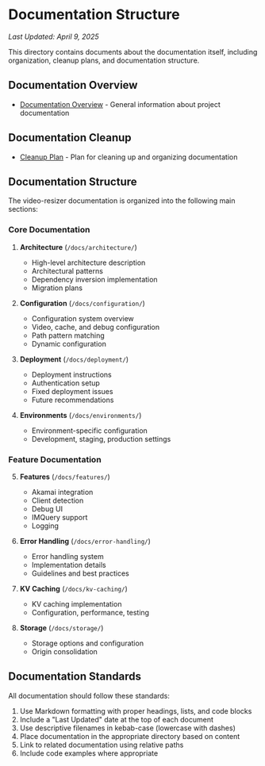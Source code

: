 # Documentation Structure

*Last Updated: April 9, 2025*

This directory contains documents about the documentation itself, including organization, cleanup plans, and documentation structure.

## Documentation Overview

- [Documentation Overview](./DOCUMENTATION.md) - General information about project documentation

## Documentation Cleanup

- [Cleanup Plan](./CLEANUP_PLAN.md) - Plan for cleaning up and organizing documentation

## Documentation Structure

The video-resizer documentation is organized into the following main sections:

### Core Documentation

1. **Architecture** (`/docs/architecture/`)
   - High-level architecture description
   - Architectural patterns
   - Dependency inversion implementation
   - Migration plans

2. **Configuration** (`/docs/configuration/`)
   - Configuration system overview
   - Video, cache, and debug configuration
   - Path pattern matching
   - Dynamic configuration

3. **Deployment** (`/docs/deployment/`)
   - Deployment instructions
   - Authentication setup
   - Fixed deployment issues
   - Future recommendations

4. **Environments** (`/docs/environments/`)
   - Environment-specific configuration
   - Development, staging, production settings

### Feature Documentation

5. **Features** (`/docs/features/`)
   - Akamai integration
   - Client detection
   - Debug UI
   - IMQuery support
   - Logging

6. **Error Handling** (`/docs/error-handling/`)
   - Error handling system
   - Implementation details
   - Guidelines and best practices

7. **KV Caching** (`/docs/kv-caching/`)
   - KV caching implementation
   - Configuration, performance, testing

8. **Storage** (`/docs/storage/`)
   - Storage options and configuration
   - Origin consolidation

## Documentation Standards

All documentation should follow these standards:

1. Use Markdown formatting with proper headings, lists, and code blocks
2. Include a "Last Updated" date at the top of each document
3. Use descriptive filenames in kebab-case (lowercase with dashes)
4. Place documentation in the appropriate directory based on content
5. Link to related documentation using relative paths
6. Include code examples where appropriate